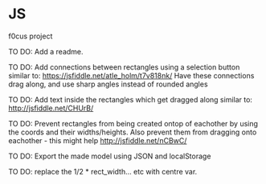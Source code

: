 # JS
f0cus project

TO DO: Add a readme. 


TO DO: Add connections between rectangles using a selection button similar to: https://jsfiddle.net/atle_holm/t7v818nk/
Have these connections drag along, and use sharp angles instead of rounded angles

TO DO: Add text inside the rectangles which get dragged along similar to:
http://jsfiddle.net/CHUrB/

TO DO: Prevent rectangles from being created ontop of eachother by using the coords and their widths/heights. 
Also prevent them from dragging onto eachother - this might help
http://jsfiddle.net/nCBwC/

TO DO: Export the made model using JSON and localStorage
 
TO DO: replace the 1/2 * rect_width... etc with centre var. 
